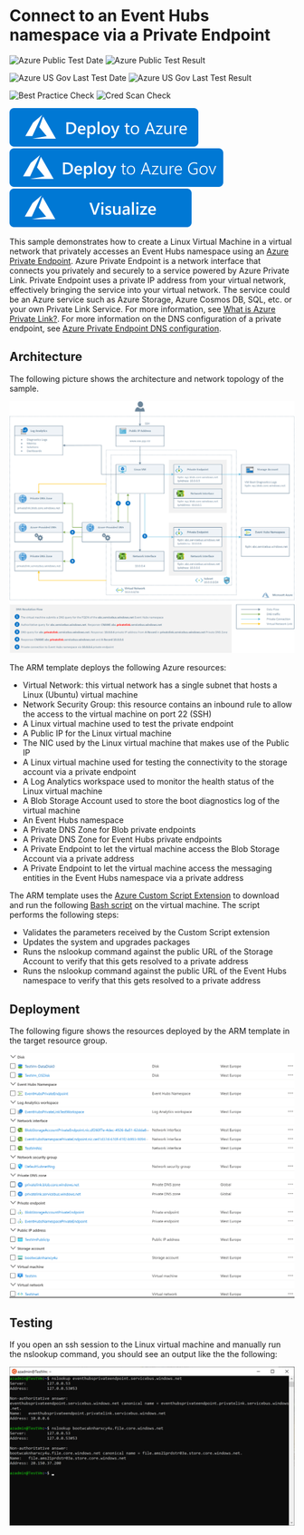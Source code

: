 # Connect to an Event Hubs namespace via a Private Endpoint #

![Azure Public Test Date](https://azurequickstartsservice.blob.core.windows.net/badges/201-eventhubs-private-endpoint/PublicLastTestDate.svg)
![Azure Public Test Result](https://azurequickstartsservice.blob.core.windows.net/badges/201-eventhubs-private-endpoint/PublicDeployment.svg)

![Azure US Gov Last Test Date](https://azurequickstartsservice.blob.core.windows.net/badges/201-eventhubs-private-endpoint/FairfaxLastTestDate.svg)
![Azure US Gov Last Test Result](https://azurequickstartsservice.blob.core.windows.net/badges/201-eventhubs-private-endpoint/FairfaxDeployment.svg)

![Best Practice Check](https://azurequickstartsservice.blob.core.windows.net/badges/201-eventhubs-private-endpoint/BestPracticeResult.svg)
![Cred Scan Check](https://azurequickstartsservice.blob.core.windows.net/badges/201-eventhubs-private-endpoint/CredScanResult.svg)

[![Deploy To Azure](https://raw.githubusercontent.com/Azure/azure-quickstart-templates/master/1-CONTRIBUTION-GUIDE/images/deploytoazure.svg?sanitize=true)](https://portal.azure.com/#create/Microsoft.Template/uri/https%3A%2F%2Fraw.githubusercontent.com%2FAzure%2Fazure-quickstart-templates%2Fmaster%2F201-eventhubs-private-endpoint%2Fazuredeploy.json)
[![Deploy To Azure US Gov](https://raw.githubusercontent.com/Azure/azure-quickstart-templates/master/1-CONTRIBUTION-GUIDE/images/deploytoazuregov.svg?sanitize=true)](https://portal.azure.us/#create/Microsoft.Template/uri/https%3A%2F%2Fraw.githubusercontent.com%2FAzure%2Fazure-quickstart-templates%2Fmaster%2F201-eventhubs-private-endpoint%2Fazuredeploy.json)
[![Visualize](https://raw.githubusercontent.com/Azure/azure-quickstart-templates/master/1-CONTRIBUTION-GUIDE/images/visualizebutton.svg?sanitize=true)](http://armviz.io/#/?load=https%3A%2F%2Fraw.githubusercontent.com%2FAzure%2Fazure-quickstart-templates%2Fmaster%2F201-eventhubs-private-endpoint%2Fazuredeploy.json)

This sample demonstrates how to create a Linux Virtual Machine in a virtual network that privately accesses an Event Hubs namespace using an [Azure Private Endpoint](https://docs.microsoft.com/en-us/azure/private-link/private-endpoint-overview). Azure Private Endpoint is a network interface that connects you privately and securely to a service powered by Azure Private Link. Private Endpoint uses a private IP address from your virtual network, effectively bringing the service into your virtual network. The service could be an Azure service such as Azure Storage, Azure Cosmos DB, SQL, etc. or your own Private Link Service. For more information, see [What is Azure Private Link?](https://docs.microsoft.com/en-us/azure/private-link/private-link-overview). For more information on the DNS configuration of a private endpoint, see [Azure Private Endpoint DNS configuration](https://docs.microsoft.com/en-us/azure/private-link/private-endpoint-dns).

## Architecture ##

The following picture shows the architecture and network topology of the sample.

![Architecture](images/architecture.png)

The ARM template deploys the following Azure resources:

- Virtual Network: this virtual network has a single subnet that hosts a Linux (Ubuntu) virtual machine
- Network Security Group: this resource contains an inbound rule to allow the access to the virtual machine on port 22 (SSH)
- A Linux virtual machine used to test the private endpoint
- A Public IP for the Linux virtual machine
- The NIC used by the Linux virtual machine that makes use of the Public IP
- A Linux virtual machine used for testing the connectivity to the storage account via a private endpoint
- A Log Analytics workspace used to monitor the health status of the Linux virtual machine
- A Blob Storage Account used to store the boot diagnostics log of the virtual machine
- An Event Hubs namespace
- A Private DNS Zone for Blob private endpoints
- A Private DNS Zone for Event Hubs private endpoints
- A Private Endpoint to let the virtual machine access the Blob Storage Account via a private address
- A Private Endpoint to let the virtual machine access the messaging entities in the Event Hubs namespace via a private address

The ARM template uses the [Azure Custom Script Extension](https://docs.microsoft.com/en-us/azure/virtual-machines/extensions/custom-script-linux) to download and run the following [Bash script](scripts/eventhubs_nslookup.sh) on the virtual machine. The script performs the following steps:

- Validates the parameters received by the Custom Script extension
- Updates the system and upgrades packages
- Runs the nslookup command against the public URL of the Storage Account to verify that this gets resolved to a private address
- Runs the nslookup command against the public URL of the Event Hubs namespace to verify that this gets resolved to a private address

## Deployment ##

The following figure shows the resources deployed by the ARM template in the target resource group.

![Resource Group](images/resourcegroup.png)

## Testing ##

If you open an ssh session to the Linux virtual machine and manually run the nslookup command, you should see an output like the the following:

![Architecture](images/nslookup.png)
